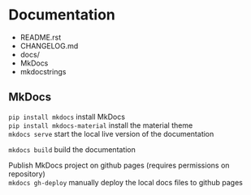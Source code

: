 # Documentation

- README.rst
- CHANGELOG.md
- docs/
- MkDocs
- mkdocstrings


## MkDocs

`pip install mkdocs` install MkDocs <br>
`pip install mkdocs-material` install the material theme <br>
`mkdocs serve` start the local live version of the documentation

`mkdocs build` build the documentation

Publish MkDocs project on github pages (requires permissions on repository) <br>
`mkdocs gh-deploy` manually deploy the local docs files to github pages
